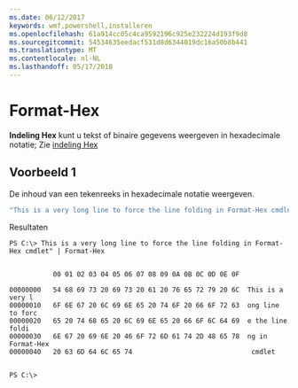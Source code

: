 ```yaml
---
ms.date: 06/12/2017
keywords: wmf,powershell,installeren
ms.openlocfilehash: 61a914cc05c4ca9592196c925e232224d193f9d8
ms.sourcegitcommit: 54534635eedacf531d8d6344019dc16a50b8b441
ms.translationtype: MT
ms.contentlocale: nl-NL
ms.lasthandoff: 05/17/2018
---
```

# <a name="format-hex"></a>Format-Hex
**Indeling Hex** kunt u tekst of binaire gegevens weergeven in hexadecimale notatie; Zie [indeling Hex](https://msdn.microsoft.com/powershell/reference/5.1/microsoft.powershell.utility/format-hex)

## <a name="example-1"></a>Voorbeeld 1
De inhoud van een tekenreeks in hexadecimale notatie weergeven.

```powershell
"This is a very long line to force the line folding in Format-Hex cmdlet" | Format-Hex
```

Resultaten
```
PS C:\> This is a very long line to force the line folding in Format-Hex cmdlet" | Format-Hex


           00 01 02 03 04 05 06 07 08 09 0A 0B 0C 0D 0E 0F

00000000   54 68 69 73 20 69 73 20 61 20 76 65 72 79 20 6C  This is a very l
00000010   6F 6E 67 20 6C 69 6E 65 20 74 6F 20 66 6F 72 63  ong line to forc
00000020   65 20 74 68 65 20 6C 69 6E 65 20 66 6F 6C 64 69  e the line foldi
00000030   6E 67 20 69 6E 20 46 6F 72 6D 61 74 2D 48 65 78  ng in Format-Hex
00000040   20 63 6D 64 6C 65 74                              cmdlet


PS C:\>
```
